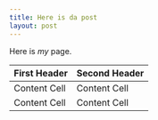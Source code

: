 ```yaml
---
title: Here is da post
layout: post
---
```


Here is *my* page.

First Header  | Second Header
------------- | -------------
Content Cell  | Content Cell
Content Cell  | Content Cell
